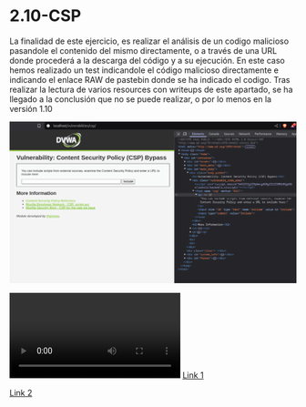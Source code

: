 # 2.10-CSP

La finalidad de este ejercicio, es realizar el análisis de un codigo malicioso pasandole el contenido del mismo directamente, o a través de una URL donde procederá a la descarga del código y a su ejecución. En este caso hemos realizado un test indicandole el código malicioso directamente e indicando el enlace RAW de pastebin donde se ha indicado el codigo. Tras realizar la lectura de varios resources con writeups de este apartado, se ha llegado a la conclusión que no se puede realizar, o por lo menos en la versión 1.10

![fallo](./images/falloejecucion.png)

![video](./images/pruebaError.mp4)
[Link 1](https://aftabsama.com/writeups/dvwa/content-security-policy-csp-bypass/)

[Link 2](https://puriayush29.medium.com/dvwa-csp-bypass-4a746830d5a1)


